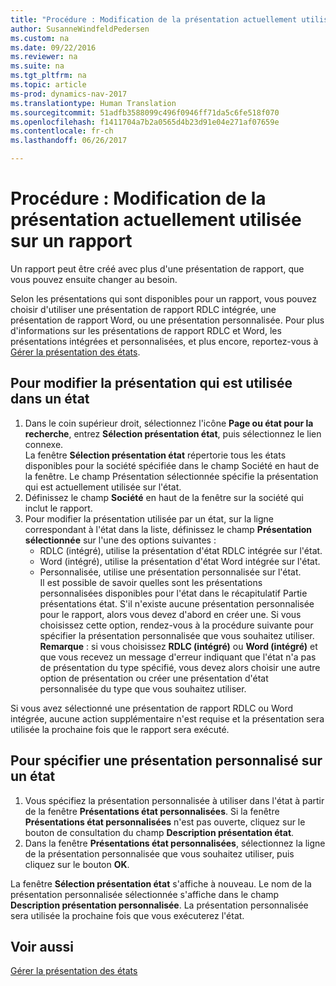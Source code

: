 ```yaml
---
title: "Procédure : Modification de la présentation actuellement utilisée sur un rapport"
author: SusanneWindfeldPedersen
ms.custom: na
ms.date: 09/22/2016
ms.reviewer: na
ms.suite: na
ms.tgt_pltfrm: na
ms.topic: article
ms-prod: dynamics-nav-2017
ms.translationtype: Human Translation
ms.sourcegitcommit: 51adfb3588099c496f0946ff71da5c6fe518f070
ms.openlocfilehash: f1411704a7b2a0565d4b23d91e04e271af07659e
ms.contentlocale: fr-ch
ms.lasthandoff: 06/26/2017

---
```


# <a name="how-to-change-which-layout-is-currently-used-on-a-report"></a>Procédure : Modification de la présentation actuellement utilisée sur un rapport
Un rapport peut être créé avec plus d'une présentation de rapport, que vous pouvez ensuite changer au besoin.

Selon les présentations qui sont disponibles pour un rapport, vous pouvez choisir d'utiliser une présentation de rapport RDLC intégrée, une présentation de rapport Word, ou une présentation personnalisée. Pour plus d'informations sur les présentations de rapport RDLC et Word, les présentations intégrées et personnalisées, et plus encore, reportez-vous à [Gérer la présentation des états](ui-manage-report-layouts.md).

## <a name="to-change-the-layout-that-is-used-on-a-report"></a>Pour modifier la présentation qui est utilisée dans un état
1. Dans le coin supérieur droit, sélectionnez l'icône **Page ou état pour la recherche**, entrez **Sélection présentation état**, puis sélectionnez le lien connexe.  
La fenêtre **Sélection présentation état** répertorie tous les états disponibles pour la société spécifiée dans le champ Société en haut de la fenêtre. Le champ Présentation sélectionnée spécifie la présentation qui est actuellement utilisée sur l'état.
2. Définissez le champ **Société** en haut de la fenêtre sur la société qui inclut le rapport.
3. Pour modifier la présentation utilisée par un état, sur la ligne correspondant à l'état dans la liste, définissez le champ **Présentation sélectionnée** sur l'une des options suivantes :
    - RDLC (intégré), utilise la présentation d'état RDLC intégrée sur l'état.
    - Word (intégré), utilise la présentation d'état Word intégrée sur l'état.
    - Personnalisée, utilise une présentation personnalisée sur l'état.  
    Il est possible de savoir quelles sont les présentations personnalisées disponibles pour l'état dans le récapitulatif Partie présentations état. S'il n'existe aucune présentation personnalisée pour le rapport, alors vous devez d'abord en créer une. Si vous choisissez cette option, rendez-vous à la procédure suivante pour spécifier la présentation personnalisée que vous souhaitez utiliser.
**Remarque** : si vous choisissez **RDLC (intégré)** ou **Word (intégré)** et que vous recevez un message d'erreur indiquant que l'état n'a pas de présentation du type spécifié, vous devez alors choisir une autre option de présentation ou créer une présentation d'état personnalisée du type que vous souhaitez utiliser.

Si vous avez sélectionné une présentation de rapport RDLC ou Word intégrée, aucune action supplémentaire n'est requise et la présentation sera utilisée la prochaine fois que le rapport sera exécuté.

## <a name="to-specify-a-custom-layout-on-a-report"></a>Pour spécifier une présentation personnalisé sur un état
1. Vous spécifiez la présentation personnalisée à utiliser dans l'état à partir de la fenêtre **Présentations état personnalisées**. Si la fenêtre **Présentations état personnalisées** n'est pas ouverte, cliquez sur le bouton de consultation du champ **Description présentation état**.
2. Dans la fenêtre **Présentations état personnalisées**, sélectionnez la ligne de la présentation personnalisée que vous souhaitez utiliser, puis cliquez sur le bouton **OK**.

La fenêtre **Sélection présentation état** s'affiche à nouveau. Le nom de la présentation personnalisée sélectionnée s'affiche dans le champ **Description présentation personnalisée**. La présentation personnalisée sera utilisée la prochaine fois que vous exécuterez l'état.

## <a name="see-also"></a>Voir aussi
[Gérer la présentation des états](ui-manage-report-layouts.md)

